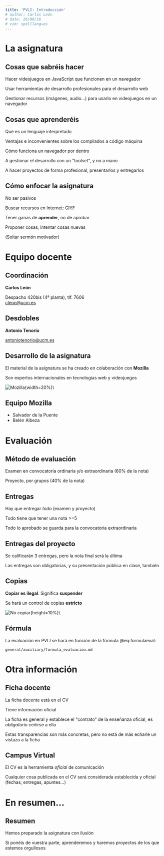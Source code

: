 ```yaml
---
title: 'PVLI: Introducción'
# author: Carlos León
# date: 26/09/16
# vim: spelllang=es 
... 
```



# La asignatura


## Cosas que sabréis hacer

Hacer videojuegos en JavaScript que funcionen en un navegador

Usar herramientas de desarrollo profesionales para el desarrollo web

Gestionar recursos (imágenes, audio...) para usarlo en videojuegos en un
navegador


## Cosas que aprenderéis

Qué es un lenguaje interpretado

Ventajas e inconvenientes sobre los compilados a código máquina

Cómo funciona un navegador por dentro

A gestionar el desarrollo con un "toolset", y no a mano

A hacer proyectos de forma profesional, presentarlos y entregarlos


## Cómo enfocar la asignatura

No ser pasivos

Buscar recursos en Internet: [GIYF](https://es.wikipedia.org/wiki/GIYF)

Tener ganas de **aprender**, no de aprobar

Proponer cosas, intentar cosas nuevas

<p class="fragment">(Soltar sermón motivador)</p>


# Equipo docente

## Coordinación

**Carlos León**

Despacho 420bis (4ª planta), tlf. 7606 \
<cleon@ucm.es>

## Desdobles

**Antonio Tenorio**

<antoniotenorio@ucm.es>


## Desarrollo de la asignatura

El material de la asignatura se ha creado en colaboración con **Mozilla**

Son expertos internacionales en tecnologías web y videojuegos

![Mozilla](https://upload.wikimedia.org/wikipedia/commons/thumb/5/5c/Mozilla_dinosaur_head_logo.png/1280px-Mozilla_dinosaur_head_logo.png){width=20%}\


## Equipo Mozilla

- Salvador de la Puente
- Belén Albeza


# Evaluación

## Método de evaluación

Examen en convocatoria ordinaria y/o extraordinaria (60% de la nota)

Proyecto, por grupos (40% de la nota)


## Entregas

Hay que entregar *todo* (examen y proyecto)

Todo tiene que tener una nota >=5

Todo lo aprobado se guarda para la convocatoria extraordinaria


## Entregas del proyecto

Se calificarán 3 entregas, pero la nota final será la última

Las entregas son obligatorias, y su presentación pública en clase, también



## Copias

**Copiar es ilegal**. Significa **suspender**

Se hará un control de copias **estricto**

![No copiar](https://upload.wikimedia.org/wikipedia/commons/0/09/NO_COPY.svg){height=10%}\


## Fórmula

La evaluación en PVLI se hará en función de la fórmula @eq:formulaeval:

```include
general/auxiliary/formula_evaluacion.md
```


# Otra información


## Ficha docente

La ficha docente está en el CV

Tiene información oficial

La ficha es general y establece el "contrato" de la enseñanza oficial, es
*obligatorio* ceñirse a ella

Estas transparencias son más concretas, pero no está de más echarle un vistazo
a la ficha


## Campus Virtual

El CV es la herramienta *oficial* de comunicación

Cualquier cosa publicada en el CV será considerada establecida y oficial
(fechas, entregas, apuntes...)


<!-- ## Planificación -->

<!-- El curso está planificado sesión a sesión -->

<!-- La planificación está disponible en el [CV](../general/planificacion.html) -->

<!-- Obviamente, puede cambiar. Os informaremos de los cambios -->


# En resumen...

## Resumen

Hemos preparado la asignatura con ilusión

Si ponéis de vuestra parte, aprenderemos y haremos proyectos de los que estemos
orgullosos

